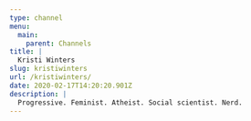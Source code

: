 ```yaml
---
type: channel
menu:
  main:
    parent: Channels
title: |
  Kristi Winters
slug: kristiwinters
url: /kristiwinters/
date: 2020-02-17T14:20:20.901Z
description: |
  Progressive. Feminist. Atheist. Social scientist. Nerd.
---
```

